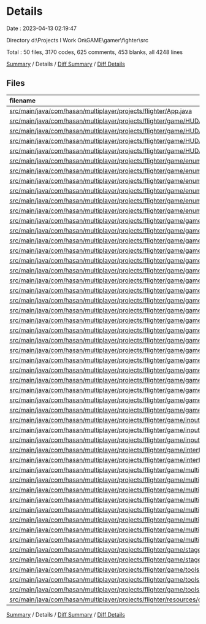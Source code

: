 # Details

Date : 2023-04-13 02:19:47

Directory d:\\Projects I Work On\\GAME\\gamer\\fighter\\src

Total : 50 files,  3170 codes, 625 comments, 453 blanks, all 4248 lines

[Summary](results.md) / Details / [Diff Summary](diff.md) / [Diff Details](diff-details.md)

## Files
| filename | language | code | comment | blank | total |
| :--- | :--- | ---: | ---: | ---: | ---: |
| [src/main/java/com/hasan/multiplayer/projects/flighter/App.java](/src/main/java/com/hasan/multiplayer/projects/flighter/App.java) | Java | 31 | 6 | 13 | 50 |
| [src/main/java/com/hasan/multiplayer/projects/flighter/game/HUD/HUD.java](/src/main/java/com/hasan/multiplayer/projects/flighter/game/HUD/HUD.java) | Java | 100 | 95 | 15 | 210 |
| [src/main/java/com/hasan/multiplayer/projects/flighter/game/HUD/entityInfoDisplay.java](/src/main/java/com/hasan/multiplayer/projects/flighter/game/HUD/entityInfoDisplay.java) | Java | 36 | 1 | 10 | 47 |
| [src/main/java/com/hasan/multiplayer/projects/flighter/game/HUD/notifyBar.java](/src/main/java/com/hasan/multiplayer/projects/flighter/game/HUD/notifyBar.java) | Java | 167 | 24 | 18 | 209 |
| [src/main/java/com/hasan/multiplayer/projects/flighter/game/HUD/notifyEnum.java](/src/main/java/com/hasan/multiplayer/projects/flighter/game/HUD/notifyEnum.java) | Java | 14 | 0 | 2 | 16 |
| [src/main/java/com/hasan/multiplayer/projects/flighter/game/enums/logger.java](/src/main/java/com/hasan/multiplayer/projects/flighter/game/enums/logger.java) | Java | 145 | 28 | 26 | 199 |
| [src/main/java/com/hasan/multiplayer/projects/flighter/game/enums/multiplayer.java](/src/main/java/com/hasan/multiplayer/projects/flighter/game/enums/multiplayer.java) | Java | 9 | 0 | 2 | 11 |
| [src/main/java/com/hasan/multiplayer/projects/flighter/game/enums/objectEnum.java](/src/main/java/com/hasan/multiplayer/projects/flighter/game/enums/objectEnum.java) | Java | 50 | 0 | 8 | 58 |
| [src/main/java/com/hasan/multiplayer/projects/flighter/game/enums/playerEnums.java](/src/main/java/com/hasan/multiplayer/projects/flighter/game/enums/playerEnums.java) | Java | 17 | 0 | 2 | 19 |
| [src/main/java/com/hasan/multiplayer/projects/flighter/game/enums/sources.java](/src/main/java/com/hasan/multiplayer/projects/flighter/game/enums/sources.java) | Java | 33 | 2 | 5 | 40 |
| [src/main/java/com/hasan/multiplayer/projects/flighter/game/enums/stageEnums.java](/src/main/java/com/hasan/multiplayer/projects/flighter/game/enums/stageEnums.java) | Java | 8 | 0 | 2 | 10 |
| [src/main/java/com/hasan/multiplayer/projects/flighter/game/gameEvent/enums.java](/src/main/java/com/hasan/multiplayer/projects/flighter/game/gameEvent/enums.java) | Java | 11 | 0 | 3 | 14 |
| [src/main/java/com/hasan/multiplayer/projects/flighter/game/gameEvent/gameEvent.java](/src/main/java/com/hasan/multiplayer/projects/flighter/game/gameEvent/gameEvent.java) | Java | 50 | 18 | 7 | 75 |
| [src/main/java/com/hasan/multiplayer/projects/flighter/game/gameEvent/handlers/difference.java](/src/main/java/com/hasan/multiplayer/projects/flighter/game/gameEvent/handlers/difference.java) | Java | 30 | 0 | 8 | 38 |
| [src/main/java/com/hasan/multiplayer/projects/flighter/game/gameEvent/handlers/fuelHandler.java](/src/main/java/com/hasan/multiplayer/projects/flighter/game/gameEvent/handlers/fuelHandler.java) | Java | 3 | 0 | 3 | 6 |
| [src/main/java/com/hasan/multiplayer/projects/flighter/game/gameEvent/handlers/handlerSkeleton.java](/src/main/java/com/hasan/multiplayer/projects/flighter/game/gameEvent/handlers/handlerSkeleton.java) | Java | 26 | 3 | 5 | 34 |
| [src/main/java/com/hasan/multiplayer/projects/flighter/game/gameEvent/handlers/healthHandler.java](/src/main/java/com/hasan/multiplayer/projects/flighter/game/gameEvent/handlers/healthHandler.java) | Java | 33 | 2 | 6 | 41 |
| [src/main/java/com/hasan/multiplayer/projects/flighter/game/gameEvent/handlers/speedHandler.java](/src/main/java/com/hasan/multiplayer/projects/flighter/game/gameEvent/handlers/speedHandler.java) | Java | 3 | 0 | 3 | 6 |
| [src/main/java/com/hasan/multiplayer/projects/flighter/game/gameObjects/entities/objectType/objects/dagger.java](/src/main/java/com/hasan/multiplayer/projects/flighter/game/gameObjects/entities/objectType/objects/dagger.java) | Java | 132 | 5 | 20 | 157 |
| [src/main/java/com/hasan/multiplayer/projects/flighter/game/gameObjects/entities/objectType/objects/pistol.java](/src/main/java/com/hasan/multiplayer/projects/flighter/game/gameObjects/entities/objectType/objects/pistol.java) | Java | 71 | 12 | 23 | 106 |
| [src/main/java/com/hasan/multiplayer/projects/flighter/game/gameObjects/entities/objectType/objects/rps/enums.java](/src/main/java/com/hasan/multiplayer/projects/flighter/game/gameObjects/entities/objectType/objects/rps/enums.java) | Java | 21 | 0 | 4 | 25 |
| [src/main/java/com/hasan/multiplayer/projects/flighter/game/gameObjects/entities/objectType/objects/rps/rps.java](/src/main/java/com/hasan/multiplayer/projects/flighter/game/gameObjects/entities/objectType/objects/rps/rps.java) | Java | 181 | 19 | 12 | 212 |
| [src/main/java/com/hasan/multiplayer/projects/flighter/game/gameObjects/entities/objectType/objects/rps/rpsBackWorks.java](/src/main/java/com/hasan/multiplayer/projects/flighter/game/gameObjects/entities/objectType/objects/rps/rpsBackWorks.java) | Java | 373 | 76 | 18 | 467 |
| [src/main/java/com/hasan/multiplayer/projects/flighter/game/gameObjects/entities/objectType/objects/rps/rpsGameLobby.java](/src/main/java/com/hasan/multiplayer/projects/flighter/game/gameObjects/entities/objectType/objects/rps/rpsGameLobby.java) | Java | 69 | 11 | 8 | 88 |
| [src/main/java/com/hasan/multiplayer/projects/flighter/game/gameObjects/entities/objectType/superObject.java](/src/main/java/com/hasan/multiplayer/projects/flighter/game/gameObjects/entities/objectType/superObject.java) | Java | 118 | 20 | 9 | 147 |
| [src/main/java/com/hasan/multiplayer/projects/flighter/game/gameObjects/entities/playerType/playerTypeEntities/player.java](/src/main/java/com/hasan/multiplayer/projects/flighter/game/gameObjects/entities/playerType/playerTypeEntities/player.java) | Java | 110 | 10 | 19 | 139 |
| [src/main/java/com/hasan/multiplayer/projects/flighter/game/gameObjects/entities/playerType/playerTypeEntities/remotePlayer.java](/src/main/java/com/hasan/multiplayer/projects/flighter/game/gameObjects/entities/playerType/playerTypeEntities/remotePlayer.java) | Java | 30 | 2 | 12 | 44 |
| [src/main/java/com/hasan/multiplayer/projects/flighter/game/gameObjects/entities/playerType/superPlayer.java](/src/main/java/com/hasan/multiplayer/projects/flighter/game/gameObjects/entities/playerType/superPlayer.java) | Java | 85 | 15 | 9 | 109 |
| [src/main/java/com/hasan/multiplayer/projects/flighter/game/gameObjects/enums/gameObjectType.java](/src/main/java/com/hasan/multiplayer/projects/flighter/game/gameObjects/enums/gameObjectType.java) | Java | 10 | 0 | 3 | 13 |
| [src/main/java/com/hasan/multiplayer/projects/flighter/game/gameObjects/gameObject.java](/src/main/java/com/hasan/multiplayer/projects/flighter/game/gameObjects/gameObject.java) | Java | 34 | 24 | 6 | 64 |
| [src/main/java/com/hasan/multiplayer/projects/flighter/game/gamePanel/gamePanel.java](/src/main/java/com/hasan/multiplayer/projects/flighter/game/gamePanel/gamePanel.java) | Java | 137 | 29 | 20 | 186 |
| [src/main/java/com/hasan/multiplayer/projects/flighter/game/inputHandleing/KeyHandler.java](/src/main/java/com/hasan/multiplayer/projects/flighter/game/inputHandleing/KeyHandler.java) | Java | 111 | 7 | 10 | 128 |
| [src/main/java/com/hasan/multiplayer/projects/flighter/game/inputHandleing/mouseHandler.java](/src/main/java/com/hasan/multiplayer/projects/flighter/game/inputHandleing/mouseHandler.java) | Java | 32 | 7 | 8 | 47 |
| [src/main/java/com/hasan/multiplayer/projects/flighter/game/inputHandleing/mouseMotionHandler.java](/src/main/java/com/hasan/multiplayer/projects/flighter/game/inputHandleing/mouseMotionHandler.java) | Java | 19 | 7 | 6 | 32 |
| [src/main/java/com/hasan/multiplayer/projects/flighter/game/interfaces/gunType.java](/src/main/java/com/hasan/multiplayer/projects/flighter/game/interfaces/gunType.java) | Java | 41 | 0 | 4 | 45 |
| [src/main/java/com/hasan/multiplayer/projects/flighter/game/interfaces/weapon.java](/src/main/java/com/hasan/multiplayer/projects/flighter/game/interfaces/weapon.java) | Java | 5 | 7 | 2 | 14 |
| [src/main/java/com/hasan/multiplayer/projects/flighter/game/multiplayer/handlers/objectDeleteHandler.java](/src/main/java/com/hasan/multiplayer/projects/flighter/game/multiplayer/handlers/objectDeleteHandler.java) | Java | 53 | 3 | 8 | 64 |
| [src/main/java/com/hasan/multiplayer/projects/flighter/game/multiplayer/handlers/objectSpawnHandler.java](/src/main/java/com/hasan/multiplayer/projects/flighter/game/multiplayer/handlers/objectSpawnHandler.java) | Java | 76 | 1 | 9 | 86 |
| [src/main/java/com/hasan/multiplayer/projects/flighter/game/multiplayer/handlers/objectUpdateHandler.java](/src/main/java/com/hasan/multiplayer/projects/flighter/game/multiplayer/handlers/objectUpdateHandler.java) | Java | 33 | 2 | 7 | 42 |
| [src/main/java/com/hasan/multiplayer/projects/flighter/game/multiplayer/handlers/playerDeleteHandler.java](/src/main/java/com/hasan/multiplayer/projects/flighter/game/multiplayer/handlers/playerDeleteHandler.java) | Java | 42 | 18 | 8 | 68 |
| [src/main/java/com/hasan/multiplayer/projects/flighter/game/multiplayer/handlers/playerSpawnHandler.java](/src/main/java/com/hasan/multiplayer/projects/flighter/game/multiplayer/handlers/playerSpawnHandler.java) | Java | 41 | 9 | 8 | 58 |
| [src/main/java/com/hasan/multiplayer/projects/flighter/game/multiplayer/handlers/playerUpdateHandler.java](/src/main/java/com/hasan/multiplayer/projects/flighter/game/multiplayer/handlers/playerUpdateHandler.java) | Java | 38 | 12 | 8 | 58 |
| [src/main/java/com/hasan/multiplayer/projects/flighter/game/multiplayer/multiplayer.java](/src/main/java/com/hasan/multiplayer/projects/flighter/game/multiplayer/multiplayer.java) | Java | 197 | 27 | 23 | 247 |
| [src/main/java/com/hasan/multiplayer/projects/flighter/game/multiplayer/personalLobby/miniGameLobby.java](/src/main/java/com/hasan/multiplayer/projects/flighter/game/multiplayer/personalLobby/miniGameLobby.java) | Java | 80 | 23 | 11 | 114 |
| [src/main/java/com/hasan/multiplayer/projects/flighter/game/stage/stageManager.java](/src/main/java/com/hasan/multiplayer/projects/flighter/game/stage/stageManager.java) | Java | 99 | 22 | 16 | 137 |
| [src/main/java/com/hasan/multiplayer/projects/flighter/game/stage/tile.java](/src/main/java/com/hasan/multiplayer/projects/flighter/game/stage/tile.java) | Java | 17 | 14 | 5 | 36 |
| [src/main/java/com/hasan/multiplayer/projects/flighter/game/tools/debugMenu.java](/src/main/java/com/hasan/multiplayer/projects/flighter/game/tools/debugMenu.java) | Java | 3 | 0 | 3 | 6 |
| [src/main/java/com/hasan/multiplayer/projects/flighter/game/tools/move.java](/src/main/java/com/hasan/multiplayer/projects/flighter/game/tools/move.java) | Java | 23 | 8 | 5 | 36 |
| [src/main/java/com/hasan/multiplayer/projects/flighter/game/tools/tools.java](/src/main/java/com/hasan/multiplayer/projects/flighter/game/tools/tools.java) | Java | 90 | 56 | 11 | 157 |
| [src/main/java/com/hasan/multiplayer/projects/flighter/resources/gameResources/storage.json](/src/main/java/com/hasan/multiplayer/projects/flighter/resources/gameResources/storage.json) | JSON | 33 | 0 | 0 | 33 |

[Summary](results.md) / Details / [Diff Summary](diff.md) / [Diff Details](diff-details.md)